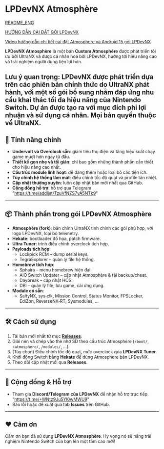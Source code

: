 # LPDevNX Atmosphère
[README_ENG](https://github.com/LPhamDev97/LPDevNX/blob/main/README_ENG.md)

[HƯỚNG DẪN CÀI ĐẶT GÓI LPDevNX](https://github.com/LPhamDev97/LPDevNX/blob/main/Installation%20instructions_VI_EN)

[Video hướng dẫn chi tiết cài đặt Atmosphere và Android 15 gói LPDevNX]([https://github.com/LPhamDev97/LPDevNX/blob/main/README_ENG.md](https://youtu.be/0lbpQtp7ino?si=cA-wAXnSZDivk0fH))

**LPDevNX Atmosphère** là một bản **Custom Atmosphère** được phát triển tối ưu bởi UltraNX và được cá nhân hoá bởi LPDevNX, hướng tới hiệu năng cao và trải nghiệm người dùng tiện lợi hơn.

Lưu ý quan trọng:
LPDevNX được phát triển dựa trên các phiên bản chính thức do UltraNX phát hành, với một số gói bổ sung nhằm đáp ứng nhu cầu khai thác tối đa hiệu năng của Nintendo Switch.
Dự án được tạo ra với mục đích phi lợi nhuận và sử dụng cá nhân.
Mọi bản quyền thuộc về UltraNX.
---

## 🚀 Tính năng chính

- **Undervolt và Overclock sẵn**: giảm tiêu thụ điện và tăng hiệu suất chạy game mượt hơn ngay từ đầu.
- **Thiết kế gọn nhẹ và tối giản**: chỉ bao gồm những thành phần cần thiết cho hiệu năng cao nhất.
- **Cấu trúc module linh hoạt**: dễ dàng thêm hoặc loại bỏ các tiện ích.
- **Tùy chỉnh hệ thống làm mát**: điều chỉnh tốc độ quạt và profile tản nhiệt.
- **Cập nhật thường xuyên**: luôn cập nhật bản mới nhất qua GitHub.
- **Cộng đồng hỗ trợ**: hỗ trợ qua Telegram "https://t.me/addlist/TzuVfNZS7vA5NTk9"

---

## 📦 Thành phần trong gói LPDevNX Atmosphère

- **Atmosphère (fork)**: bản chính UltraNX tinh chỉnh các gói phù hợp, với logo LPDevNX, loại bỏ telemetry.
- **Hekate**: bootloader đồ họa, patch firmware.
- **Ultra Tuner**: trình điều chỉnh overclock tích hợp.
- **Payloads tích hợp**:
  - Lockpick RCM – dump serial keys.
  - TegraExplorer – quản lý file hệ thống.
- **Homebrew tích hợp**:
  - Sphaira – menu homebrew hiện đại.
  - AiO Switch Updater – cập nhật Atmosphère & tải backup/cheat.
  - Daybreak – cập nhật HOS.
  - DBI – quản lý file, lưu game, cài ứng dụng.
- **Module có sẵn**:
  - SaltyNX, sys‑clk, Mission Control, Status Monitor, FPSLocker, EdiZon, ReverseNX‑RT, Sysmodules, ...

---

## 🛠 Cách sử dụng

1. Tải bản mới nhất từ mục **[Releases](https://github.com/LPhamDev97/LPDevNX/releases/latest)**.
2. Giải nén và chép vào thẻ nhớ SD theo cấu trúc Atmosphère (`/boot/`, `/atmosphere/`, `/modules/`, ...).
3. (Tùy chọn) Điều chỉnh tốc độ quạt, mức overclock qua **LPDevNX Tuner**.
4. Khởi động Switch bằng **Hekate** để dùng Atmosphère bản LPDevNX.
5. Theo dõi cập nhật mới qua **Releases**.

---

## 💬 Cộng đồng & Hỗ trợ

- Tham gia **Discord/Telegram của LPDevNX** để nhận hỗ trợ trực tiếp. "https://t.me/+WNtz9Ju5Yl0wMWU9"
- Báo lỗi hoặc đề xuất qua tab **Issues** trên GitHub.

---

## ❤️ Cảm ơn

Cảm ơn bạn đã sử dụng **LPDevNX Atmosphère**. Hy vọng nó sẽ nâng trải nghiệm Nintendo Switch của bạn lên một tầm cao mới!
